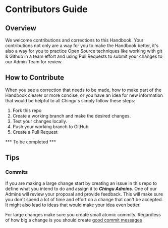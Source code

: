 # Contributors Guide

## Overview

We welcome contributions and corrections to this Handbook. Your contributions
not only are a way for you to make the Handbook better, it's also a way for
you to practice Open Source techniques like working with git & Github in
a team effort and using Pull Requests to submit your changes to our Admin Team
for review.

## How to Contribute

When you see a correction that needs to be made, how to make part of the
Handbook clearer or more concise, or you have an idea for new information
that would be helpful to all Chingu's simply follow these steps:

1. Fork this repo 
2. Create a working branch and make the desired changes.
3. Test your changes locally.
4. Push your working branch to GitHub
5. Create a Pull Request

*** To be completed ***

## Tips

### Commits

If you are making a large change start by creating an issue in this repo to
define what you intend to do and assign it to **_Chingu Admins_**. One of our
Admins will review your proposal and provide feedback. This will make sure
you don't spend a lot of time and effort on a change that can't be
accepted. It might also lead to ideas that would make your idea even better.

For large changes make sure you create small atomic commits. Regardless of how
big a change is you should create [good commit messages](https://chiamakaikeanyi.dev/how-to-write-good-git-commit-messages/)